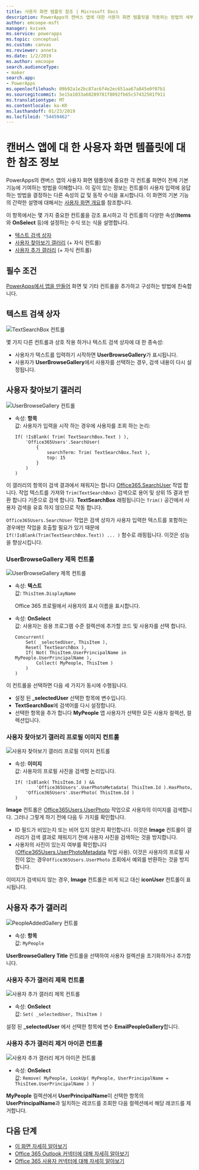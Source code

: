```yaml
---
title: 사용자 화면 템플릿 참조 | Microsoft Docs
description: PowerApps의 캔버스 앱에 대한 사용자 화면 템플릿을 작동하는 방법의 세부 정보 이해
author: emcoope-msft
manager: kvivek
ms.service: powerapps
ms.topic: conceptual
ms.custom: canvas
ms.reviewer: anneta
ms.date: 1/2/2019
ms.author: emcoope
search.audienceType:
- maker
search.app:
- PowerApps
ms.openlocfilehash: 09b92a1e2bc87ac6f4e2ec651aa67a845e0f07b1
ms.sourcegitcommit: 5e15a1033a68289781f8092fb65c57432501f911
ms.translationtype: MT
ms.contentlocale: ko-KR
ms.lasthandoff: 01/23/2019
ms.locfileid: "54459462"
---
```

# <a name="reference-information-about-the-people-screen-template-for-canvas-apps"></a>캔버스 앱에 대 한 사용자 화면 템플릿에 대 한 참조 정보

PowerApps의 캔버스 앱의 사용자 화면 템플릿에 중요한 각 컨트롤 화면이 전체 기본 기능에 기여하는 방법을 이해합니다. 이 깊이 있는 정보는 컨트롤이 사용자 입력에 응답하는 방법을 결정하는 다른 속성의 값 및 동작 수식을 표시합니다. 이 화면의 기본 기능의 간략한 설명에 대해서는 [사용자 화면 개요](people-screen-overview.md)를 참조합니다.

이 항목에서는 몇 가지 중요한 컨트롤을 강조 표시하고 각 컨트롤의 다양한 속성(**Items**와 **OnSelect** 등)에 설정하는 수식 또는 식을 설명합니다.

* [텍스트 검색 상자](#text-search-box)
* [사용자 찾아보기 갤러리](#user-browse-gallery) (+ 자식 컨트롤)
* [사용자 추가 갤러리](#people-added-gallery) (+ 자식 컨트롤)

## <a name="prerequisite"></a>필수 조건

[PowerApps에서 앱을 만들어](../data-platform-create-app-scratch.md) 화면 및 기타 컨트롤을 추가하고 구성하는 방법에 친숙합니다.

## <a name="text-search-box"></a>텍스트 검색 상자

![TextSearchBox 컨트롤](media/people-screen/people-search-box.png)

몇 가지 다른 컨트롤과 상호 작용 하거나 텍스트 검색 상자에 대 한 종속성:

* 사용자가 텍스트를 입력하기 시작하면 **UserBrowseGallery**가 표시됩니다.
* 사용자가 **UserBrowseGallery**에서 사용자를 선택하는 경우, 검색 내용이 다시 설정됩니다.

## <a name="user-browse-gallery"></a>사용자 찾아보기 갤러리

![UserBrowseGallery 컨트롤](media/people-screen/people-browse-gall.png)

* 속성: **항목**<br>
    값: 사용자가 입력을 시작 하는 경우에 사용자를 조회 하는 논리:
    
    ```powerapps-dot
    If( !IsBlank( Trim( TextSearchBox.Text ) ), 
        'Office365Users'.SearchUser(
            {
                searchTerm: Trim( TextSearchBox.Text ), 
                top: 15
            }
        )
    )
    ```
    
이 갤러리의 항목이 검색 결과에서 채워지는 합니다 [Office365.SearchUser](https://docs.microsoft.com/connectors/office365users/#searchuser) 작업 합니다. 작업 텍스트를 가져와 `Trim(TextSearchBox)` 검색으로 용어 및 상위 15 결과 반환 합니다 기준으로 검색 합니다. **TextSearchBox** 래핑됩니다는 `Trim()` 공간에서 사용자 검색을 유효 하지 않으므로 작동 합니다.

`Office365Users.SearchUser` 작업은 검색 상자가 사용자 입력한 텍스트를 포함하는 경우에만 작업을 호출할 필요가 있기 때문에`If(!IsBlank(Trim(TextSearchBox.Text)) ... )` 함수로 래핑됩니다. 이것은 성능을 향상시킵니다.

### <a name="userbrowsegallery-title-control"></a>UserBrowseGallery 제목 컨트롤

![UserBrowseGallery 제목 컨트롤](media/people-screen/people-browse-gall-title.png)

* 속성: **텍스트**<br>값: `ThisItem.DisplayName`

  Office 365 프로필에서 사용자의 표시 이름을 표시합니다.

* 속성: **OnSelect**<br>
    값: 사용자는 응용 프로그램 수준 컬렉션에 추가할 코드 및 사용자를 선택 합니다.

    ```powerapps-dot
    Concurrent(
        Set( _selectedUser, ThisItem ),
        Reset( TextSearchBox ),
        If( Not( ThisItem.UserPrincipalName in MyPeople.UserPrincipalName ), 
            Collect( MyPeople, ThisItem )
        )
    )
    ```
이 컨트롤을 선택하면 다음 세 가지가 동시에 수행됩니다.

   * 설정 된  **\_selectedUser** 선택한 항목에 변수입니다.
   * **TextSearchBox**에 검색어를 다시 설정합니다.
   * 선택한 항목을 추가 합니다 **MyPeople** 앱 사용자가 선택한 모든 사용자 컬렉션, 컬렉션입니다.

### <a name="userbrowsegallery-profileimage-control"></a>사용자 찾아보기 갤러리 프로필 이미지 컨트롤

![사용자 찾아보기 갤러리 프로필 이미지 컨트롤](media/people-screen/people-browse-gall-image.png)

* 속성: **이미지**<br>
    값: 사용자의 프로필 사진을 검색할 논리입니다.

    ```powerapps-dot
    If( !IsBlank( ThisItem.Id ) && 
            'Office365Users'.UserPhotoMetadata( ThisItem.Id ).HasPhoto,
        'Office365Users'.UserPhoto( ThisItem.Id )
    )
    ```

**Image** 컨트롤은 [Office365Users.UserPhoto](https://docs.microsoft.com/connectors/office365users/#get-user-photo--v1-) 작업으로 사용자의 이미지를 검색합니다. 그러나 그렇게 하기 전에 다음 두 가지를 확인합니다.
  
   * ID 필드가 비있는지 또는 비어 있지 않은지 확인합니다. 이것은 **Image** 컨트롤이 갤러리가 검색 결과로 채워지기 전에 사용자 사진을 검색하는 것을 방지합니다.
   * 사용자의 사진이 있는지 여부를 확인합니다([Office365Users.UserPhotoMetadata](https://docs.microsoft.com/connectors/office365users/#get-user-photo-metadata) 작업 사용). 이것은 사용자의 프로필 사진이 없는 경우`Office365Users.UserPhoto` 조회에서 예외를 반환하는 것을 방지합니다.

이미지가 검색되지 않는 경우, **Image** 컨트롤은 비게 되고 대신 **iconUser** 컨트롤이 표시됩니다.

## <a name="people-added-gallery"></a>사용자 추가 갤러리

![PeopleAddedGallery 컨트롤](media/people-screen/people-people-gall.png)

* 속성: **항목**<br>
    값: `MyPeople`

**UserBrowseGallery Title** 컨트롤을 선택하여 사용자 컬렉션을 초기화하거나 추가합니다.

### <a name="peopleaddedgallery-title-control"></a>사용자 추가 갤러리 제목 컨트롤

![사용자 추가 갤러리 제목 컨트롤](media/people-screen/people-people-gall-title.png)

* 속성: **OnSelect**<br>
    값: `Set( _selectedUser, ThisItem )`

설정 된 **_selectedUser** 에서 선택한 항목에 변수 **EmailPeopleGallery**합니다.

### <a name="peopleaddedgallery-iconremove-control"></a>사용자 추가 갤러리 제거 아이콘 컨트롤

![사용자 추가 갤러리 제거 아이콘 컨트롤](media/people-screen/people-people-gall-delete.png)

* 속성: **OnSelect**<br>
    값: `Remove( MyPeople, LookUp( MyPeople, UserPrincipalName = ThisItem.UserPrincipalName ) )`

**MyPeople** 컬렉션에서 **UserPrincipalName**이 선택한 항목의 **UserPrincipalName**과 일치하는 레코드를 조회한 다음 컬렉션에서 해당 레코드를 제거합니다.

## <a name="next-steps"></a>다음 단계

* [이 화면 자세히 알아보기](./people-screen-overview.md)
* [Office 365 Outlook 커넥터에 대해 자세히 알아보기](../connections/connection-office365-outlook.md)
* [Office 365 사용자 커넥터에 대해 자세히 알아보기](../connections/connection-office365-users.md)
